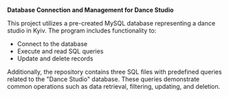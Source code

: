 **Database Connection and Management for Dance Studio**

This project utilizes a pre-created MySQL database representing a dance studio in Kyiv.
The program includes functionality to:
- Connect to the database
- Execute and read SQL queries
- Update and delete records

Additionally, the repository contains three SQL files with predefined queries related to the "Dance Studio" database. These queries demonstrate common operations such as data retrieval, filtering, updating, and deletion.
